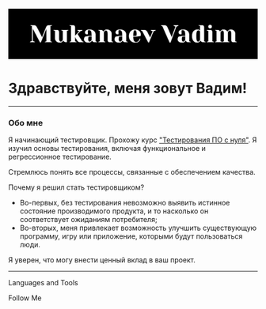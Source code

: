 ![Header](https://github.com/mukanaevvadim/mukanaevvadim/blob/main/assets/Vadim%20Mukanaev.jpg)

# Здравствуйте, меня зовут Вадим!

---

### Обо мне

Я начинающий тестировщик. Прохожу курс  ["Тестирования ПО с нуля"](https://stepik.org/course/171826/syllabus). Я изучил основы тестирования, включая функциональное и регрессионное тестирование.

Стремлюсь понять все процессы, связанные с обеспечением качества.

Почему я решил стать тестировщиком? 
- Во-первых, без тестирования невозможно выявить истинное состояние производимого продукта, и то насколько он соответствует ожиданиям потребителя;
- Во-вторых, меня привлекает возможность улучшить существующую программу, игру или приложение, которыми будут пользоваться люди.

Я уверен, что могу внести ценный вклад в ваш проект.

---

Languages and Tools

Follow Me
